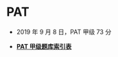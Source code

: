 # PAT

- 2019 年 9 月 8 日，PAT 甲级 73 分

- [**PAT 甲级题库索引表**](https://www.notion.so/479fef3881394f07b66e37aa57995a48?v=9d362ad7216148b4afd38e2f94b21a9c)


